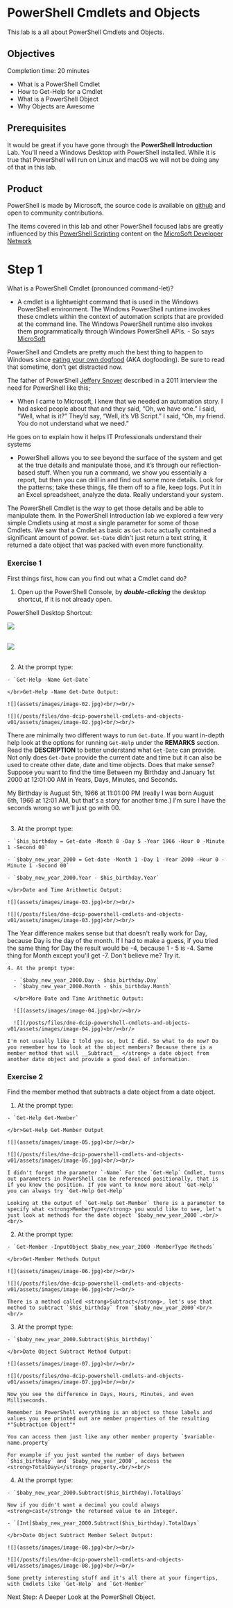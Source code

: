 # PowerShell Cmdlets and Objects

This lab is a all about PowerShell Cmdlets and Objects.

## Objectives

Completion time: 20 minutes

  - What is a PowerShell Cmdlet
  - How to Get-Help for a Cmdlet
  - What is a PowerShell Object
  - Why Objects are Awesome

## Prerequisites

It would be great if you have gone through the <strong>PowerShell Introduction</strong> Lab. You'll need a Windows Desktop with PowerShell installed. While it is true that PowerShell will run on Linux and macOS we will not be doing any of that in this lab.

## Product

PowerShell is made by Microsoft, the source code is available on [github](https://github.com/powershell/powershell) and open to community contributions.

The items covered in this lab and other PowerShell focused labs are greatly influenced by this [PowerShell Scripting](https://msdn.microsoft.com/en-us/powershell/scripting/powershell-scripting) content on the [MicroSoft Developer Network](https://msdn.microsoft.com/en-us/default.aspx)

# Step 1

What is a PowerShell Cmdlet (pronounced command-let)?

  - A cmdlet is a lightweight command that is used in the Windows PowerShell environment. The Windows PowerShell runtime invokes these cmdlets within the context of automation scripts that are provided at the command line. The Windows PowerShell runtime also invokes them programmatically through Windows PowerShell APIs. - So says [MicroSoft](https://msdn.microsoft.com/en-us/library/ms714395%28v=vs.85%29.aspx?f=255&MSPPError=-2147217396)

PowerShell and Cmdlets are pretty much the best thing to happen to Windows since [eating your own dogfood](https://blog.codinghorror.com/showstopper/) (AKA dogfooding). Be sure to read that sometime, don't get distracted now.

The father of PowerShell [Jeffery Snover](https://en.wikipedia.org/wiki/Jeffrey_Snover) described in a 2011 interview the need for PowerShell like this;

  - When I came to Microsoft, I knew that we needed an automation story. I had asked people about that and they said, “Oh, we have one.” I said, “Well, what is it?” They’d say, “Well, it’s VB Script.” I said, “Oh, my friend. You do not understand what we need.”

He goes on to explain how it helps IT Professionals understand their systems

  - PowerShell allows you to see beyond the surface of the system and get at the true details and manipulate those, and it’s through our reflection-based stuff. When you run a command, we show you essentially a report, but then you can drill in and find out some more details. Look for the patterns; take these things, file them off to a file, keep logs. Put it in an Excel spreadsheet, analyze the data. Really understand your system.

The PowerShell Cmdlet is the way to get those details and be able to manipulate them.  In the PowerShell Introduction lab we explored a few very simple Cmdlets using at most a single parameter for some of those Cmdlets. We saw that a Cmdlet as basic as `Get-Date` actually contained a significant amount of power.  `Get-Date` didn't just return a text string, it returned a date object that was packed with even more functionality.

### Exercise 1

First things first, how can you find out what a Cmdlet cand do?

  1. Open up the PowerShell Console, by <strong>*double-clicking*</strong> the desktop shortcut, if it is not already open.

  PowerShell Desktop Shortcut:

  ![](assets/images/image-01.jpg)<br/><br/>

  ![](/posts/files/dne-dcip-powershell-cmdlets-and-objects-v01/assets/images/image-01.jpg)<br/><br/>

  2. At the prompt type:

    - `Get-Help -Name Get-Date`

    </br>Get-Help -Name Get-Date Output:

    ![](assets/images/image-02.jpg)<br/><br/>

    ![](/posts/files/dne-dcip-powershell-cmdlets-and-objects-v01/assets/images/image-02.jpg)<br/><br/>

  There are minimally two different ways to run `Get-Date`. If you want in-depth help look at the options for running `Get-Help` under the <strong>REMARKS</strong> section. Read the <strong>DESCRIPTION</strong> to better understand what `Get-Date` can provide. Not only does `Get-Date` provide the current date and time but it can also be used to create other date, date and time objects. Does that make sense? Suppose you want to find the time Between my Birthday and January 1st 2000 at 12:01:00 AM in Years, Days, Minutes, and Seconds.

  My Birthday is August 5th, 1966 at 11:01:00 PM (really I was born August 6th, 1966 at 12:01 AM, but that's a story for another time.) I'm sure I have the seconds wrong so we'll just go with 00.<br/><br/>

  3. At the prompt type:

    - `$his_birthday = Get-date -Month 8 -Day 5 -Year 1966 -Hour 0 -Minute 1 -Second 00`

    - `$baby_new_year_2000 = Get-date -Month 1 -Day 1 -Year 2000 -Hour 0 -Minute 1 -Second 00`

    - `$baby_new_year_2000.Year - $his_birthday.Year`

    </br>Date and Time Arithmetic Output:

    ![](assets/images/image-03.jpg)<br/><br/>

    ![](/posts/files/dne-dcip-powershell-cmdlets-and-objects-v01/assets/images/image-03.jpg)<br/><br/>

  The Year difference makes sense but that doesn't really work for Day, because Day is the day of the month. If I had to make a guess, if you tried the same thing for Day the result would be -4, because 1 - 5 is -4. Same thing for Month except you'll get -7. Don't believe me? Try it.

    4. At the prompt type:

      - `$baby_new_year_2000.Day - $his_birthday.Day`
      - `$baby_new_year_2000.Month - $his_birthday.Month`

      </br>More Date and Time Arithmetic Output:

      ![](assets/images/image-04.jpg)<br/><br/>

      ![](/posts/files/dne-dcip-powershell-cmdlets-and-objects-v01/assets/images/image-04.jpg)<br/><br/>    

    I'm not usually like I told you so, but I did. So what to do now? Do you remember how to look at the object members? Because there is a member method that will __Subtract__ </strong> a date object from another date object and provide a good deal of information.

### Exercise 2

Find the member method that subtracts a date object from a date object.

  1. At the prompt type:

    - `Get-Help Get-Member`

    </br>Get-Help Get-Member Output

    ![](assets/images/image-05.jpg)<br/><br/>

    ![](/posts/files/dne-dcip-powershell-cmdlets-and-objects-v01/assets/images/image-05.jpg)<br/><br/>

    I didn't forget the parameter `-Name` For the `Get-Help` Cmdlet, turns out parameters in PowerShell can be referenced positionally, that is if you know the position. If you want to know more about `Get-Help` you can always try `Get-Help Get-Help`

    Looking at the output of `Get-Help Get-Member` there is a parameter to specify what <strong>MemberType</strong> you would like to see, let's just look at methods for the date object `$baby_new_year_2000`.<br/><br/>

  2. At the prompt type:

    - `Get-Member -InputObject $baby_new_year_2000 -MemberType Methods`

    </br>Get-Member Methods Output

    ![](assets/images/image-06.jpg)<br/><br/>

    ![](/posts/files/dne-dcip-powershell-cmdlets-and-objects-v01/assets/images/image-06.jpg)<br/><br/>

    There is a method called <strong>Subtract</strong>, let's use that method to subtract `$his_birthday` from `$baby_new_year_2000`<br/><br/>

  3. At the prompt type:

    - `$baby_new_year_2000.Subtract($his_birthday)`

    </br>Date Object Subtract Method Output:

    ![](assets/images/image-07.jpg)<br/><br/>

    ![](/posts/files/dne-dcip-powershell-cmdlets-and-objects-v01/assets/images/image-07.jpg)<br/><br/>

    Now you see the difference in Days, Hours, Minutes, and even Milliseconds.

    Remember in PowerShell everything is an object so those labels and values you see printed out are member properties of the resulting *"Subtraction Object"*

    You can access them just like any other member property `$variable-name.property`

    For example if you just wanted the number of days between `$his_birthday` and `$baby_new_year_2000`, access the <strong>TotalDays</strong> property.<br/><br/>

  4. At the prompt type:

    - `$baby_new_year_2000.Subtract($his_birthday).TotalDays`

    Now if you didn't want a decimal you could always <strong>cast</strong> the returned value to an Integer.

    - `[Int]$baby_new_year_2000.Subtract($his_birthday).TotalDays`

    </br>Date Object Subtract Member Select Output:

    ![](assets/images/image-08.jpg)<br/><br/>

    ![](/posts/files/dne-dcip-powershell-cmdlets-and-objects-v01/assets/images/image-08.jpg)<br/><br/>

    Some pretty interesting stuff and it's all there at your fingertips, with Cmdlets like `Get-Help` and `Get-Member`

Next Step: A Deeper Look at the PowerShell Object.

